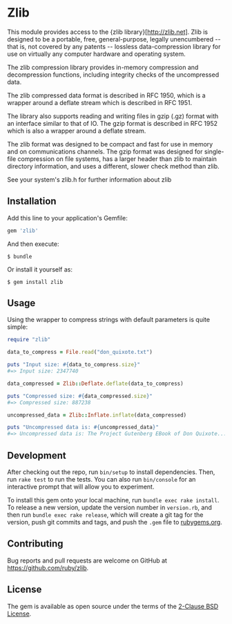 # Zlib

This module provides access to the {zlib library}[http://zlib.net]. Zlib is designed to be a portable, free, general-purpose, legally unencumbered -- that is, not covered by any patents -- lossless data-compression library for use on virtually any computer hardware and operating system.

The zlib compression library provides in-memory compression and decompression functions, including integrity checks of the uncompressed data.

The zlib compressed data format is described in RFC 1950, which is a wrapper around a deflate stream which is described in RFC 1951.

The library also supports reading and writing files in gzip (.gz) format with an interface similar to that of IO. The gzip format is described in RFC 1952 which is also a wrapper around a deflate stream.

The zlib format was designed to be compact and fast for use in memory and on communications channels. The gzip format was designed for single-file compression on file systems, has a larger header than zlib to maintain directory information, and uses a different, slower check method than zlib.

See your system's zlib.h for further information about zlib

## Installation

Add this line to your application's Gemfile:

```ruby
gem 'zlib'
```

And then execute:

    $ bundle

Or install it yourself as:

    $ gem install zlib

## Usage

Using the wrapper to compress strings with default parameters is quite simple:

```ruby
require "zlib"

data_to_compress = File.read("don_quixote.txt")

puts "Input size: #{data_to_compress.size}"
#=> Input size: 2347740

data_compressed = Zlib::Deflate.deflate(data_to_compress)

puts "Compressed size: #{data_compressed.size}"
#=> Compressed size: 887238

uncompressed_data = Zlib::Inflate.inflate(data_compressed)

puts "Uncompressed data is: #{uncompressed_data}"
#=> Uncompressed data is: The Project Gutenberg EBook of Don Quixote...
```

## Development

After checking out the repo, run `bin/setup` to install dependencies. Then, run `rake test` to run the tests. You can also run `bin/console` for an interactive prompt that will allow you to experiment.

To install this gem onto your local machine, run `bundle exec rake install`. To release a new version, update the version number in `version.rb`, and then run `bundle exec rake release`, which will create a git tag for the version, push git commits and tags, and push the `.gem` file to [rubygems.org](https://rubygems.org).

## Contributing

Bug reports and pull requests are welcome on GitHub at https://github.com/ruby/zlib.


## License

The gem is available as open source under the terms of the [2-Clause BSD License](https://opensource.org/licenses/BSD-2-Clause).
